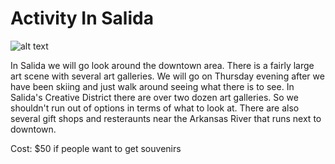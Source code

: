 # Activity In Salida
 
![alt text]( http://salidachamber.org/wp/wp-content/uploads/2017/11/Salida-4-Scott-Peterson.jpg "Salida Downtown Photo")
<br>
<p>In Salida we will go look around the downtown area. There is a fairly large art scene with several art galleries. We will go 
on Thursday evening after we have been skiing and just walk around seeing what there is to see. In Salida's Creative District there are over two dozen art 
galleries. So we shouldn't run out of options in terms of what to look at. There are also several gift shops and resteraunts near the Arkansas River that 
runs next to downtown. 
</p>
<p>Cost: $50 if people want to get souvenirs</p>